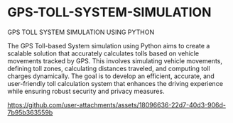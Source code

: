 # GPS-TOLL-SYSTEM-SIMULATION
GPS TOLL SYSTEM SIMULATION USING PYTHON

The GPS Toll-based System simulation using Python aims to create a scalable solution that accurately calculates tolls based on vehicle movements tracked by GPS. This involves simulating vehicle movements, defining toll zones, calculating distances traveled, and computing toll charges dynamically. The goal is to develop an efficient, accurate, and user-friendly toll calculation system that enhances the driving experience while ensuring robust security and privacy measures​.


https://github.com/user-attachments/assets/18096636-22d7-40d3-906d-7b95b363559b

